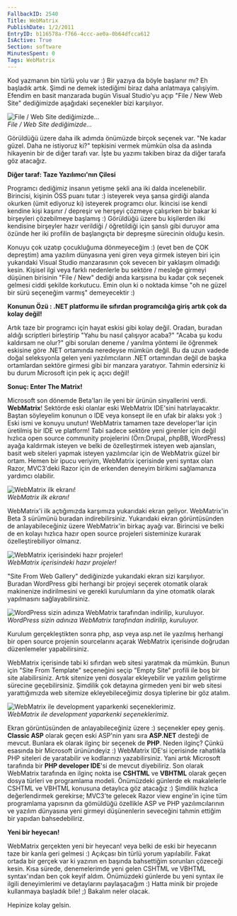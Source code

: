 ```yaml
---
FallbackID: 2540
Title: WebMatrix
PublishDate: 1/2/2011
EntryID: b116578a-f766-4ccc-ae0a-0b64dfcca612
IsActive: True
Section: software
MinutesSpent: 0
Tags: WebMatrix
---
```

Kod yazmanın bin türlü yolu var :) Bir yazıya da böyle başlanır mı? Eh
başladık artık. Şimdi ne demek istediğimi biraz daha anlatmaya
çalışiyim. Efendim en basit manzarada bugün Visual Studio'yu açıp "File
/ New Web Site" dediğimizde aşağıdaki seçenekler bizi karşılıyor.

![File / Web Site
dediğimizde...](http://cdn.daron.yondem.com/assets/2540/01012011_1.png)\
*File / Web Site dediğimizde...*

Görüldüğü üzere daha ilk adımda önümüzde birçok seçenek var. "Ne kadar
güzel. Daha ne istiyoruz ki?" tepkisini vermek mümkün olsa da aslında
hikayenin bir de diğer tarafı var. İşte bu yazımı takiben biraz da diğer
tarafa göz atacağız.

**Diğer taraf: Taze Yazılımcı'nın Çilesi**

Programcı dediğimiz insanın yetişme şekli ana iki dalda incelenebilir.
Birincisi, kişinin ÖSS puanı tutar :) isteyerek veya şansa girdiği
alanda okurken (ümit ediyoruz ki) isteyerek programcı olur. İkincisi ise
kendi kendine kişi kaşınır / depreşir ve herşeyi çözmeye çalışırken bir
bakar ki birşeyleri çözebilmeye başlamış :) Görüldüğü üzere bu
kişilerden ilki kendisine birşeyler hazır verildiği / öğretildiği için
şanslı gibi duruyor ama özünde her iki profilin de başlangıçta bir
depreşme sürecinin olduğu kesin.

Konuyu çok uzatıp çocukluğuma dönmeyeceğim :) (evet ben de ÇOK
depreştim) ama yazılım dünyasına yeni giren veya girmek isteyen biri
için yukarıdaki Visual Studio manzarasının çok sevecen bir yaklaşım
olmadığı kesin. Kişisel ilgi veya farklı nedenlerle bu sektöre / mesleğe
girmeyi düşünen birisinin "File / New" dediği anda karşısına bu kadar
çok seçenek gelmesi ciddi şekilde korkutucu. Emin olun ki o noktada
kimse "oh ne güzel bir sürü seçeneğim varmış" demeyecektir :)

**Konunun Özü : .NET platformu ile sıfırdan programcılığa giriş artık
çok da kolay değil!**

Artık taze bir programcı için hayat eskisi gibi kolay değil. Oradan,
buradan aldığı scriptleri birleştirip "Yahu bu nasıl çalışıyor acaba?"
"Acaba şu kodu kaldırsam ne olur?" gibi soruları deneme / yanılma
yöntemi ile öğrenmek eskisine göre .NET ortamında neredeyse mümkün
değil. Bu da uzun vadede doğal seleksyonla gelen yeni yazılımcıların
.NET ortamından değil de başka ortamlardan sektöre girmesi gibi bir
manzara yaratıyor. Tahmin edersiniz ki bu durum Microsoft için pek iç
açıcı değil!

**Sonuç: Enter The Matrix!**

Microsoft son dönemde Beta'ları ile yeni bir ürünün sinyallerini verdi.
**WebMatrix**! Sektörde eski olanlar eski WebMatrix IDE'sini
hatırlayacaktır. Baştan söyleyelim konunun o IDE veya konsept ile en
ufak bir alaksı yok :) Eski ismi ve konuyu unutun! WebMatrix tamamen
taze developer'lar için üretilmiş bir IDE ve platform! Tabi sadece
sektöre yeni girenler için değil hızlıca open source community
projelerini (Örn:Drupal, phpBB, WordPress) ayağa kaldırmak isteyen ve
belki de özelleştirmek isteyen web ajansları, basit web siteleri yapmak
isteyen yazılımcılar için de WebMatrix güzel bir ortam. Hemen bir ipucu
veriyim, WebMatrix içerisinde yeni syntax olan Razor, MVC3'deki Razor
için de erkenden deneyim birikimi sağlamanıza yardımcı olabilir.

![WebMatrix ilk
ekranı!](http://cdn.daron.yondem.com/assets/2540/01012011_1.jpg)\
*WebMatrix ilk ekranı!*

WebMatrix'i ilk açtığımızda karşımıza yukarıdaki ekran geliyor.
WebMatrix'in Beta 3 sürümünü buradan indirebilirsiniz. Yukarıdaki ekran
görüntüsünden de anlayabileceğiniz üzere WebMatrix'in birkaç ayağı var.
Birincisi ve belki de en kolayı hızlıca hazır open source projeleri
sisteminize kurarak özelleştirebiliyor olmanız.

![WebMatrix içerisindeki hazır
projeler!](http://cdn.daron.yondem.com/assets/2540/01012011_4.png)\
*WebMatrix içerisindeki hazır projeler!*

"Site From Web Gallery" dediğinizde yukarıdaki ekran sizi karşılıyor.
Buradan WordPress gibi herhangi bir projeyi seçerek otomatik olarak
makinenize indirilmesini ve gerekli kurulumların da yine otomatik olarak
yapılmasını sağlayabilirsiniz.

![WordPress sizin adınıza WebMatrix tarafından indirilip,
kuruluyor.](http://cdn.daron.yondem.com/assets/2540/01012011_2.jpg)\
*WordPress sizin adınıza WebMatrix tarafından indirilip, kuruluyor.*

Kurulum gerçekleştikten sonra php, asp veya asp.net ile yazılmış
herhangi bir open source projenin sourcelarını açarak WebMatrix
içerisinde doğrudan düzenlemeler yapabilirsiniz.

WebMatrix içerisinde tabi ki sıfırdan web sitesi yaratmak da mümkün.
Bunun için "Site From Template" seçeneğini seçip "Empty Site" profili
ile boş bir site alabilirsiniz. Artık sitenize yeni dosyalar ekleyebilir
ve yazılım geliştirme sürecine geçebilirsiniz. Şimdilik çok detayına
girmeden yeni bir web sitesi yarattığımızda web sitemize
ekleyebileceğimiz dosya tiplerine bir göz atalım.

![WebMatrix ile development yaparkenki
seçeneklerimiz.](http://cdn.daron.yondem.com/assets/2540/01012011_3.png)\
*WebMatrix ile development yaparkenki seçeneklerimiz.*

Ekran görüntüsünden de anlayabileceğiniz üzere :) seçenekler epey geniş.
**Classic ASP** olarak geçen eski ASP'nin yanı sıra **ASP.NET** desteği
de mevcut. Bunlara ek olarak ilginç bir seçenek de **PHP**. Neden
ilginç? Çünkü esasında bir Microsoft ürünündeyiz :) WebMatrix IDE'si
içerisinde rahatlıkla PHP siteleri de yaratabilir ve kodlarınızı
yazabilirsiniz. Yani artık Microsoft tarafında bir **PHP developer
IDE**'si de mevcut diyebiliriz. Son olarak WebMatrix tarafında en ilginç
nokta ise **CSHTML** ve **VBHTML** olarak geçen dosya türleri ve
programlama modeli. Önümüzdeki günlerde ek makalelerle CSHTML ve VBHTML
konusuna detaylıca göz atacağız :) Şimdilik hızlıca değerlendirmek
gerekirse; MVC3'te gelecek Razor view engine'in içine tüm programlama
yapısının da gömüldüğü özellikle ASP ve PHP yazılımcılarının ve yazılım
dünyasına yeni girmeyi düşünenlerin seveceğini tahmin ettiğim bir
yapıdan bahsedebiliriz.

**Yeni bir heyecan!**

WebMatrix gerçekten yeni bir heyecan! veya belki de eski bir heyecanın
taze bir kanla geri gelmesi :) Açıkçası bin türlü yorum yapılabilir.
Fakat ortada bir gerçek var ki yazının en başında bahsettiğim sorunları
çözeceği kesin. Kısa sürede, denemelerimde yeni gelen CSHTML ve VBHTML
syntax'ından ben çok keyif aldım. Önümüzdeki günlerde bu yeni syntax ile
ilgili deneyimlerimi ve detaylarını paylaşacağım :) Hatta minik bir
projede kullanmaya başladık bile! ;) Bakalım neler olacak.

Hepinize kolay gelsin.


